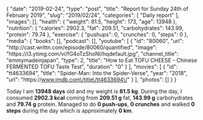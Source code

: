 {
    "date": "2019-02-24",
    "type": "post",
    "title": "Report for Sunday 24th of February 2019",
    "slug": "2019\/02\/24",
    "categories": [
        "Daily report"
    ],
    "images": [],
    "health": {
        "weight": 81.5,
        "height": 173,
        "age": 13948
    },
    "nutrition": {
        "calories": 2902.3,
        "fat": 209.51,
        "carbohydrates": 143.99,
        "protein": 79.74
    },
    "exercise": {
        "pushups": 0,
        "crunches": 0,
        "steps": 0
    },
    "media": {
        "books": [],
        "podcast": [],
        "youtube": [
            {
                "id": "80060",
                "url": "http:\/\/cast.writtn.com\/episode\/80060\/quantified",
                "image": "https:\/\/i3.ytimg.com\/vi\/fG4oTzShoNI\/hqdefault.jpg",
                "channel_title": "emmymadeinjapan",
                "type": 2,
                "title": "How to Eat TOFU CHEESE - Chinese FERMENTED TOFU Taste Test",
                "duration": "0"
            }
        ],
        "movies": [
            {
                "id": "tt4633694",
                "title": "Spider-Man: Into the Spider-Verse",
                "year": "2018",
                "url": "https:\/\/www.imdb.com\/title\/tt4633694\/"
            }
        ],
        "photos": []
    }
}

Today I am <strong>13948 days</strong> old and my weight is <strong>81.5 kg</strong>. During the day, I consumed <strong>2902.3 kcal</strong> coming from <strong>209.51 g</strong> fat, <strong>143.99 g</strong> carbohydrates and <strong>79.74 g</strong> protein. Managed to do <strong>0 push-ups</strong>, <strong>0 crunches</strong> and walked <strong>0 steps</strong> during the day which is approximately <strong>0 km</strong>.